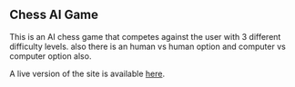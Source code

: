 ## Chess AI Game

This is an AI chess game that competes against the user with 3 different difficulty levels. also there is an human vs human option and computer vs computer option also.

A live version of the site is available [here](http://##).